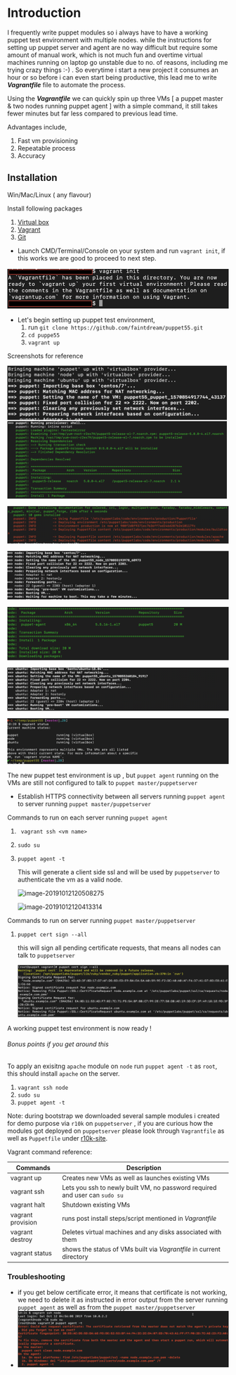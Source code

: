 

# Introduction

I frequently write puppet modules so i always have to have a working puppet test environment with multiple nodes. while the instructions for setting up puppet server and agent are no way difficult but  require some amount of manual work, which is not much fun and overtime virtual machines running on laptop go unstable due to no. of reasons, including me trying crazy things :-) . So everytime i start a new project it consumes an hour or so before i can even start being productive, this lead me to write  **_Vagrantfile_** file to automate the process.

Using the **_Vagrantfile_** we can quickly spin up three VMs [ a puppet master & two nodes running puppet agent ] with a simple command, it still takes fewer minutes but far less compared to previous lead time.

Advantages include,

1. Fast vm provisioning
2. Repeatable process
3. Accuracy 

## Installation

Win/Mac/Linux ( any flavour) 

Install following packages 

1. [Virtual box](https://www.virtualbox.org/)
2. [Vagrant](https://www.vagrantup.com/)
3. [Git](someurl)



* Launch CMD/Terminal/Console on your system and run `vagrant init`, if this works we are good to proceed to next step.

![image-20191012094909405](images/vagrant_init,png.png)



* Let's begin setting up puppet test environment,
  1. run `git clone https://github.com/faintdream/puppet55.git` 
  2.  `cd puppe55`
  3.  `vagrant up`

Screenshots for reference

<img src='images/vagrant_up1.png' width=500>

<img src='images/vagrant_up2.png' width=500>

![:](images/vagrant_up3.png)

![image-20191012101323139](images/vagrant_up4.png)

![image-20191012101506355](images/vagrant_up5.png)

![image-20191012101624789](images/vagrant_up6.png)

![image-20191012102046820](images/vagrant_status.png)



The new puppet test environment is up , but `puppet agent` running on the VMs are still not configured to talk to `puppet master/puppetserver`

* Establish HTTPS connectivity between all servers running `puppet agent` to server running `puppet master/puppetserver` 

Commands to run on each server running `puppet agent`

1. ` vagrant ssh <vm name>`

2. `sudo su`

3. `puppet agent -t`

   This will generate a client side ssl and will be used by `puppetserver` to authenticate the vm as a valid node.

   ![image-20191012120508275](/Users/akash.dubey/development/puppet_training/puppet55/images/ubuntu_cert_request.png)

   ![image-20191012120413314](/Users/akash.dubey/development/puppet_training/puppet55/images/node_cert_request.png)

   

Commands to run on server running `puppet master/puppetserver`

1. `puppet cert sign --all`

   this will sign all pending certificate requests, that means all nodes can talk to `puppetserver` 

   ![image-20191012120153818](images/puppet_cert_sign.png)





A working puppet test environment is now ready  !

###### Bonus points if you get around this

To apply an exisitng `apache` module on `node` run  ` puppet agent -t `  as `root`, this should install `apache`  on the server.

1. `vagrant ssh node`
2. `sudo su `
3. `puppet agent -t`

Note: during bootstrap we downloaded several sample modules i created for demo purpose via `r10k` on `puppetserver` , if you are curious how the modules got deployed on `puppetserver` please look through `Vagrantfile` as well as `Puppetfile` under  [r10k-site](https://github.com/faintdream/r10k-site).





Vagrant command reference:

| Commands                   | Description                                                  |
| -------------------------- | ------------------------------------------------------------ |
| vagrant up                 | Creates new VMs as well as launches existing VMs             |
| vagrant ssh  **<vm name>** | Lets you ssh to newly built VM, no password required and user can `sudo su` |
| vagrant halt               | Shutdown existing VMs                                        |
| vagrant provision          | runs post install steps/script mentioned in _Vagrantfile_    |
| vagrant destroy            | Deletes virtual machines and any disks associated with them  |
| vagrant status             | shows the status of VMs built via *Vagrantfile* in current directory |



### Troubleshooting

* if you get below certificate error, it means that certificate is not working, we need to delete it as instructed in error output from the server running `puppet agent` as well as from the `puppet master/puppetserver`
* ![image-20191012103005286](images/error1.png)
